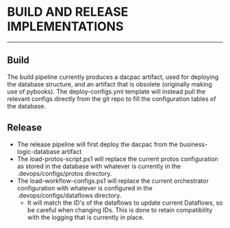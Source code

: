 # **BUILD AND RELEASE IMPLEMENTATIONS**

---

## Build

The build pipeline currently produces a dacpac artifact, used for deploying the database structure, and an artifact that is obsolete (originally making use of pybooks). The deploy-configs.yml template will instead pull the relevant configs directly from the git repo to fill the configuration tables of the database.

## Release

* The release pipeline will first deploy the dacpac from the business-logic-database artifact
* The load-protos-script.ps1 will replace the current protos configuration as stored in the database with whatever is currently in the .devops/configs/protos directory. 
* The load-workflow-configs.ps1 will replace the current orchestrator configuration with whatever is configured in the .devops/configs/dataflows directory.
  * It will match the ID's of the dataflows to update current Dataflows, so be careful when changing IDs. This is done to retain compatibility with the logging that is currently in place. 

